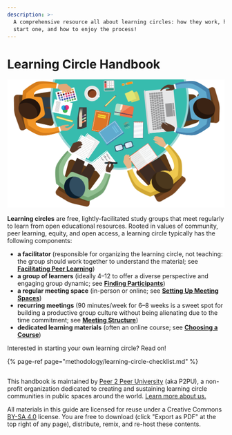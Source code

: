 ```yaml
---
description: >-
  A comprehensive resource all about learning circles: how they work, how to
  start one, and how to enjoy the process!
---
```


# Learning Circle Handbook

![](.gitbook/assets/learningcircle-crop.png)

**Learning circles** are free, lightly-facilitated study groups that meet regularly to learn from open educational resources. Rooted in values of community, peer learning, equity, and open access, a learning circle typically has the following components: 

* **a facilitator** \(responsible for organizing the learning circle, not teaching: the group should work together to understand the material; see [**Facilitating Peer Learning**](facilitation/facilitation-basics.md)\)
* **a group of learners** \(ideally 4–12 to offer a diverse perspective and engaging group dynamic; see [**Finding Participants**](facilitation/promotion-and-outreach.md)\)
* **a regular meeting space** \(in-person or online; see [**Setting Up Meeting Spaces**](facilitation/set-up-your-space.md)\)
* **recurring meetings** \(90 minutes/week for 6–8 weeks is a sweet spot for building a productive group culture without being alienating due to the time commitment; see [**Meeting Structure**](methodology/learning-circle-structure.md)\)
* **dedicated learning materials** \(often an online course; see [**Choosing a Course**](courses/choosing-courses.md)\) 

Interested in starting your own learning circle? Read on!

{% page-ref page="methodology/learning-circle-checklist.md" %}



## 

This handbook is maintained by [Peer 2 Peer University](https://www.p2pu.org/en/) \(aka P2PU\), a non-profit organization dedicated to creating and sustaining learning circle communities in public spaces around the world. [Learn more about us.](https://www.p2pu.org/en/about/)

All materials in this guide are licensed for reuse under a Creative Commons [BY-SA 4.0](https://creativecommons.org/licenses/by-sa/4.0/legalcode) license. You are free to download \(click "Export as PDF" at the top right of any page\), distribute, remix, and re-host these contents.

